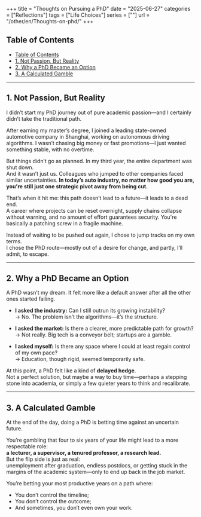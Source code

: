 +++
title = "Thoughts on Pursuing a PhD"
date = "2025-06-27"
categories = ["Reflections"]
tags = ["Life Choices"]
series = [""]
url = "/other/en/Thoughts-on-phd/"
+++

## Table of Contents
- [Table of Contents](#table-of-contents)
- [1. Not Passion, But Reality](#1-not-passion-but-reality)
- [2. Why a PhD Became an Option](#2-why-a-phd-became-an-option)
- [3. A Calculated Gamble](#3-a-calculated-gamble)

---

## 1. Not Passion, But Reality

I didn’t start my PhD journey out of pure academic passion—and I certainly didn’t take the traditional path.

After earning my master’s degree, I joined a leading state-owned automotive company in Shanghai, working on autonomous driving algorithms. I wasn’t chasing big money or fast promotions—I just wanted something stable, with no overtime.

But things didn’t go as planned. In my third year, the entire department was shut down.  
And it wasn’t just us. Colleagues who jumped to other companies faced similar uncertainties. **In today’s auto industry, no matter how good you are, you're still just one strategic pivot away from being cut.**

That’s when it hit me: this path doesn’t lead to a future—it leads to a dead end.  
A career where projects can be reset overnight, supply chains collapse without warning, and no amount of effort guarantees security. You're basically a patching screw in a fragile machine.

Instead of waiting to be pushed out again, I chose to jump tracks on my own terms.  
I chose the PhD route—mostly out of a desire for change, and partly, I’ll admit, to escape.

---

## 2. Why a PhD Became an Option

A PhD wasn’t my dream. It felt more like a default answer after all the other ones started failing.

- **I asked the industry:** Can I still outrun its growing instability?  
  → No. The problem isn’t the algorithms—it’s the structure.

- **I asked the market:** Is there a clearer, more predictable path for growth?  
  → Not really. Big tech is a conveyor belt; startups are a gamble.

- **I asked myself:** Is there any space where I could at least regain control of my own pace?  
  → Education, though rigid, seemed temporarily safe.

At this point, a PhD felt like a kind of **delayed hedge**.  
Not a perfect solution, but maybe a way to buy time—perhaps a stepping stone into academia, or simply a few quieter years to think and recalibrate.

---

## 3. A Calculated Gamble

At the end of the day, doing a PhD is betting time against an uncertain future.

You’re gambling that four to six years of your life might lead to a more respectable role:  
**a lecturer, a supervisor, a tenured professor, a research lead.**  
But the flip side is just as real:  
unemployment after graduation, endless postdocs, or getting stuck in the margins of the academic system—only to end up back in the job market.

You’re betting your most productive years on a path where:

- You don’t control the timeline;  
- You don’t control the outcome;  
- And sometimes, you don’t even own your work.

